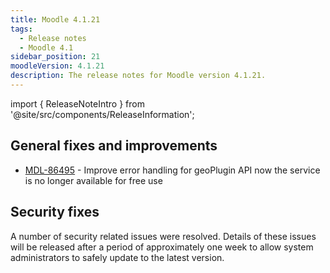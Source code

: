```yaml
---
title: Moodle 4.1.21
tags:
  - Release notes
  - Moodle 4.1
sidebar_position: 21
moodleVersion: 4.1.21
description: The release notes for Moodle version 4.1.21.
---
```


import { ReleaseNoteIntro } from '@site/src/components/ReleaseInformation';

<ReleaseNoteIntro releaseName={frontMatter.moodleVersion} />

## General fixes and improvements
<!-- cspell:disable -->
- [MDL-86495](https://tracker.moodle.org/browse/MDL-86495) - Improve error handling for geoPlugin API now the service is no longer available for free use
<!-- cspell:enable -->

## Security fixes

A number of security related issues were resolved. Details of these issues will be released after a period of approximately one week to allow system administrators to safely update to the latest version.
